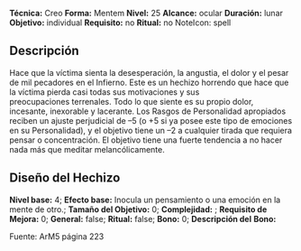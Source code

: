 
**Técnica:** Creo
**Forma:** Mentem
**Nivel:** 25
**Alcance:** ocular 
**Duración:** lunar  
**Objetivo:** individual
**Requisito:** no
**Ritual:** no
NoteIcon: spell




## Descripción 
<p>Hace que la víctima sienta la desesperación, la angustia, el dolor y el pesar de mil pecadores en el Infierno. Este es un hechizo horrendo que hace que la víctima pierda casi todas sus motivaciones y sus preocupaciones terrenales. Todo lo que siente es su propio dolor, incesante, inexorable y lacerante. Los Rasgos de Personalidad apropiados reciben un ajuste perjudicial de –5 (o +5 si ya posee este tipo de emociones en su Personalidad), y el objetivo tiene un –2 a cualquier tirada que requiera pensar o concentración. El objetivo tiene una fuerte tendencia a no hacer nada más que meditar melancólicamente.</p>

## Diseño del Hechizo 

**Nivel base:** 4; **Efecto base:** Inocula un pensamiento o una emoción en la mente de otro.;  **Tamaño del **Objetivo:**** 0; **Complejidad:** ; **Requisito de Mejora:** 0; **General:** false; **Ritual:** false; **Bono:** 0; **Descripción del** **Bono:** 

Fuente: ArM5 página 223